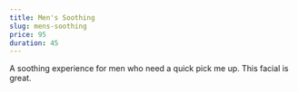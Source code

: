 ```yaml
---
title: Men's Soothing
slug: mens-soothing
price: 95
duration: 45
---
```


A soothing experience for men who need a quick pick me up. This facial is great.
